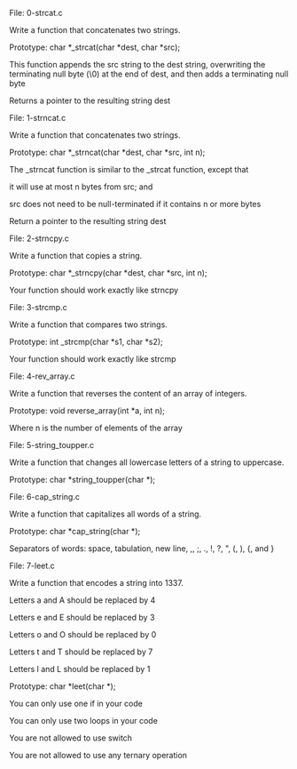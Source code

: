 File: 0-strcat.c

Write a function that concatenates two strings.

Prototype: char *_strcat(char *dest, char *src);

This function appends the src string to the dest string, overwriting the terminating null byte (\0) at the end of dest, and then adds a terminating null byte

Returns a pointer to the resulting string dest




File: 1-strncat.c

Write a function that concatenates two strings.

Prototype: char *_strncat(char *dest, char *src, int n);

The _strncat function is similar to the _strcat function, except that

it will use at most n bytes from src; and

src does not need to be null-terminated if it contains n or more bytes

Return a pointer to the resulting string dest




File: 2-strncpy.c

Write a function that copies a string.

Prototype: char *_strncpy(char *dest, char *src, int n);

Your function should work exactly like strncpy


File: 3-strcmp.c

Write a function that compares two strings.

Prototype: int _strcmp(char *s1, char *s2);

Your function should work exactly like strcmp




File: 4-rev_array.c

Write a function that reverses the content of an array of integers.

Prototype: void reverse_array(int *a, int n);

Where n is the number of elements of the array




File: 5-string_toupper.c

Write a function that changes all lowercase letters of a string to uppercase.

Prototype: char *string_toupper(char *);



File: 6-cap_string.c

Write a function that capitalizes all words of a string.

Prototype: char *cap_string(char *);

Separators of words: space, tabulation, new line, ,, ;, ., !, ?, ", (, ), {, and }



File: 7-leet.c

Write a function that encodes a string into 1337.

Letters a and A should be replaced by 4

Letters e and E should be replaced by 3

Letters o and O should be replaced by 0

Letters t and T should be replaced by 7

Letters l and L should be replaced by 1

Prototype: char *leet(char *);

You can only use one if in your code

You can only use two loops in your code

You are not allowed to use switch

You are not allowed to use any ternary operation





